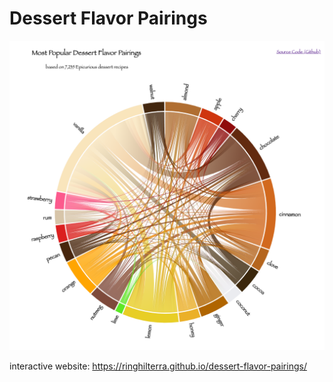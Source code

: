 # Dessert Flavor Pairings

![](dessert_snap.png)

interactive website: https://ringhilterra.github.io/dessert-flavor-pairings/

